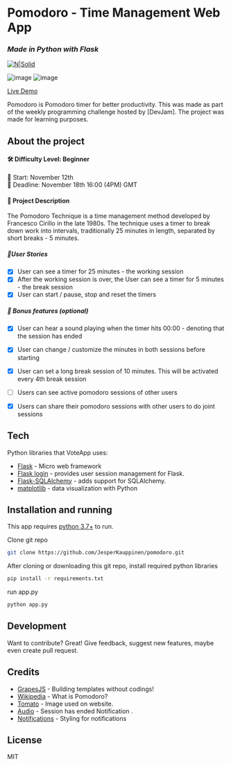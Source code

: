 # Pomodoro - Time Management Web App
### _Made in Python with Flask_


[![N|Solid](https://flask.palletsprojects.com/en/2.0.x/_images/flask-logo.png)](https://flask.palletsprojects.com/en/2.0.x/)

![image](https://user-images.githubusercontent.com/76889226/141989698-56a3125c-c036-4ee9-a726-acd619797067.png)
![image](https://user-images.githubusercontent.com/76889226/142459664-77a09689-aea4-48d6-878b-27c0e49c7e30.png)

[Live Demo](https://jeb-pomodoro.herokuapp.com/)

Pomodoro is Pomodoro timer for better productivity.
This was made as part of the weekly programming challenge hosted by [DevJam].
The project was made for learning purposes.

## About the project
#### 🛠 Difficulty Level: Beginner
📅 Start: November 12th<br>
📅 Deadline: November 18th 16:00 (4PM) GMT

#### 📝 Project Description
The Pomodoro Technique is a time management method developed by Francesco Cirillo in the late 1980s. The technique uses a timer to break down work into intervals, traditionally 25 minutes in length, separated by short breaks - 5 minutes.

##### 📑User Stories
- [x] User can see a timer for 25 minutes - the working session
- [x] After the working session is over, the User can see a timer for 5 minutes - the break session
- [x] User can start / pause, stop and reset the timers

##### 🌟 Bonus features (optional)
- [x] User can hear a sound playing when the timer hits 00:00 - denoting that the session has ended
- [x] User can change / customize the minutes in both sessions before starting
- [x] User can set a long break session of 10 minutes. This will be activated every 4th break session
- [ ] Users can see active pomodoro sessions of other users
- [x] Users can share their pomodoro sessions with other users to do joint sessions


## Tech

Python libraries that VoteApp uses:

- [Flask] - Micro web framework
- [Flask login] - provides user session management for Flask.
- [Flask-SQLAlchemy] - adds support for SQLAlchemy.
- [matplotlib] - data visualization with Python


## Installation and running

This app requires [python 3.7+](https://www.python.org/downloads/) to run.

Clone git repo
```sh
git clone https://github.com/JesperKauppinen/pomodoro.git
```

After cloning or downloading this git repo, install required python libraries

```sh
pip install -r requirements.txt
```

run app.py
```sh
python app.py
```


## Development

Want to contribute? Great!
Give feedback, suggest new features, maybe even create pull request.


## Credits
- [GrapesJS] - Building templates without codings!
- [Wikipedia] - What is Pomodoro?
- [Tomato] - Image used on website.
- [Audio] - Session has ended Notification .
- [Notifications] - Styling for notifications



## License

MIT

   [Flask]: <https://flask.palletsprojects.com/en/2.0.x/>
   [Flask login]: <https://flask-login.readthedocs.io/en/latest/>
   [Flask-SQLAlchemy]: <https://flask-sqlalchemy.palletsprojects.com/en/2.x/>
   [matplotlib]: <https://matplotlib.org/>
   
   [heroku]: <https://www.heroku.com/>
   
   [GrapesJS]: <https://grapesjs.com/>
   
   [Wikipedia]: <https://en.wikipedia.org/wiki/Pomodoro_Technique>
   [Tomato]: <https://www.seekpng.com/ipng/u2t4o0a9a9r5e6w7_guacamole-apple-tomato-vegetable-clip-art-cartoon-tomato/>
   [Notifications]: <https://github.com/MLaritz/Vanilla-Notify>
   [Audio]: <https://themushroomkingdom.net/sounds/wav/smb/smb_world_clear.wavy>
   

